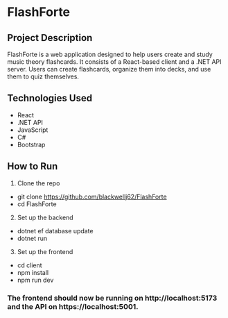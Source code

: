 # FlashForte

## Project Description

FlashForte is a web application designed to help users create and study music theory flashcards. It consists of a React-based client and a .NET API server. Users can create flashcards, organize them into decks, and use them to quiz themselves.

## Technologies Used

*   React
*   .NET API
*   JavaScript
*   C#
*   Bootstrap

## How to Run

1. Clone the repo
* git clone https://github.com/blackwellj62/FlashForte
* cd FlashForte
2. Set up the backend
* dotnet ef database update
* dotnet run
3. Set up the frontend
* cd client
* npm install
* npm run dev

### The frontend should now be running on http://localhost:5173 and the API on https://localhost:5001.
